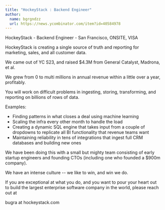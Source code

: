 ```yaml
---
title: "HockeyStack : Backend Engineer"
author:
  name: bgrgndzz
  url: https://news.ycombinator.com/item?id=40584978
---
```

HockeyStack - Backend Engineer - San Francisco, ONSITE, VISA

HockeyStack is creating a single source of truth and reporting for marketing, sales, and all customer data.

We came out of YC S23, and raised $4.3M from General Catalyst, Madrona, et al.

We grew from 0 to multi millions in annual revenue within a little over a year, profitably.

You will work on difficult problems in ingesting, storing, transforming, and reporting on billions of rows of data.

Examples:
- Finding patterns in what closes a deal using machine learning
- Scaling the infra every other month to handle the load
- Creating a dynamic SQL engine that takes input from a couple of dropdowns to replicate all BI functionality that revenue teams want
- Maintaining reliability in tens of integrations that ingest full CRM databases and building new ones

We have been doing this with a small but mighty team consisting of early startup engineers and founding CTOs (including one who founded a $900m company).

We have an intense culture -- we like to win, and win we do.

If you are exceptional at what you do, and you want to pour your heart out to build the largest enterprise software company in the world, please reach out at

bugra at hockeystack.com
